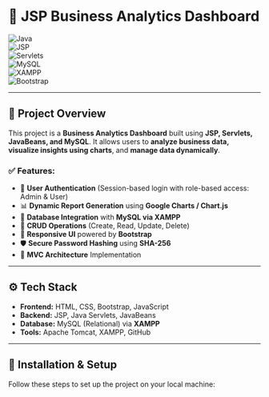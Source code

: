# 🚀 **JSP Business Analytics Dashboard**  

![Java](https://img.shields.io/badge/Java-ED8B00?style=for-the-badge&logo=openjdk&logoColor=white)  
![JSP](https://img.shields.io/badge/JSP-007396?style=for-the-badge&logo=java&logoColor=white)  
![Servlets](https://img.shields.io/badge/Servlets-4CAF50?style=for-the-badge&logo=java&logoColor=white)  
![MySQL](https://img.shields.io/badge/MySQL-4479A1?style=for-the-badge&logo=mysql&logoColor=white)  
![XAMPP](https://img.shields.io/badge/XAMPP-FB7A24?style=for-the-badge&logo=xampp&logoColor=white)  
![Bootstrap](https://img.shields.io/badge/Bootstrap-563D7C?style=for-the-badge&logo=bootstrap&logoColor=white)  

---

## 📌 **Project Overview**
This project is a **Business Analytics Dashboard** built using **JSP, Servlets, JavaBeans, and MySQL**. It allows users to **analyze business data, visualize insights using charts**, and **manage data dynamically**.  

### ✅ **Features:**
- 🔑 **User Authentication** (Session-based login with role-based access: Admin & User)
- 📊 **Dynamic Report Generation** using **Google Charts / Chart.js**
- 📁 **Database Integration** with **MySQL via XAMPP**
- 🔄 **CRUD Operations** (Create, Read, Update, Delete)
- 🎨 **Responsive UI** powered by **Bootstrap**
- 🛡️ **Secure Password Hashing** using **SHA-256**
- 📂 **MVC Architecture** Implementation

---

## ⚙️ **Tech Stack**
- **Frontend:** HTML, CSS, Bootstrap, JavaScript  
- **Backend:** JSP, Java Servlets, JavaBeans  
- **Database:** MySQL (Relational) via **XAMPP**  
- **Tools:** Apache Tomcat, XAMPP, GitHub  

---

## 🚀 **Installation & Setup**
Follow these steps to set up the project on your local machine:
 
